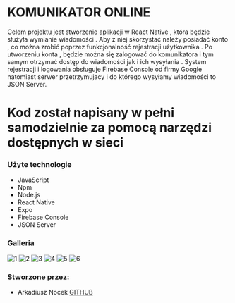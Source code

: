 # KOMUNIKATOR ONLINE #

Celem projektu jest stworzenie aplikacji w React Native , która będzie służyła wymianie wiadomości . Aby z niej skorzystać należy posiadać konto , co można zrobić poprzez funkcjonalność rejestracji użytkownika . Po utworzeniu konta , będzie można się zalogować do komunikatora i tym samym otrzymać dostęp do wiadomości jak i ich wysyłania . System rejestracji i logowania obsługuje Firebase Console od firmy Google natomiast serwer przetrzymujacy i do którego wysyłamy wiadomości to JSON Server.

# Kod został napisany w pełni samodzielnie za pomocą narzędzi dostępnych w sieci #

### Użyte technologie ###

* JavaScript
* Npm
* Node.js
* React Native
* Expo
* Firebase Console
* JSON Server

### Galleria ###

![1](https://cdn.discordapp.com/attachments/956292135034961990/1100774137724686506/Przechwytywanie0.PNG)
![2](https://cdn.discordapp.com/attachments/956292135034961990/1100774138198626384/Przechwytywanie3.PNG)
![3](https://cdn.discordapp.com/attachments/956292135034961990/1100774138488049714/Przechwytywanie4.PNG)
![4](https://cdn.discordapp.com/attachments/956292135034961990/1100774137514954872/Przechwytywanie.PNG)
![5](https://cdn.discordapp.com/attachments/956292135034961990/1100774137976324106/Przechwytywanie2.PNG)
![6](https://cdn.discordapp.com/attachments/956292135034961990/1100774138886488144/Przechwytywanie5.PNG)

### Stworzone przez: ###

* Arkadiusz Nocek    [GITHUB](https://github.com/Arkonii)